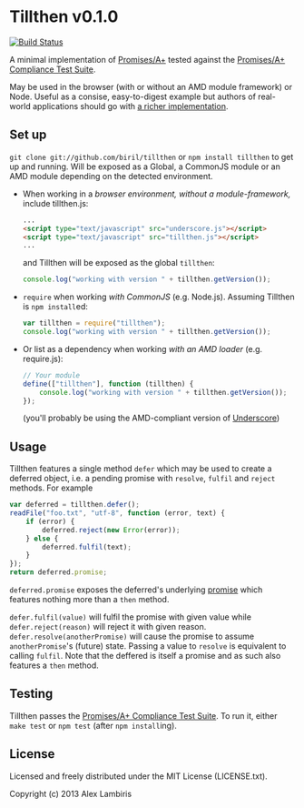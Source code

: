 Tillthen v0.1.0
===============

[![Build Status](https://travis-ci.org/biril/tillthen.png)](https://travis-ci.org/biril/tillthen)

A minimal implementation of [Promises/A+](https://github.com/promises-aplus/promises-spec) tested against the
[Promises/A+ Compliance Test Suite](https://github.com/promises-aplus/promises-tests). 

May be used in the browser (with or without an AMD module framework) or Node. Useful as a consise, easy-to-digest 
example but authors of real-world applications should go with [a richer implementation](https://github.com/kriskowal/q).


Set up
------

`git clone git://github.com/biril/tillthen` or `npm install tillthen` to get up and running. Will be
exposed as a Global, a CommonJS module or an AMD module depending on the detected environment.

* When working in a *browser environment, without a module-framework,* include tillthen.js:

    ```html
    ...
    <script type="text/javascript" src="underscore.js"></script>
    <script type="text/javascript" src="tillthen.js"></script>
    ...
    ```

    and Tillthen will be exposed as the global `tillthen`:

    ```javascript
    console.log("working with version " + tillthen.getVersion());
    ```

* `require` when working *with CommonJS* (e.g. Node.js). Assuming Tillthen is `npm install`ed:

    ```javascript
    var tillthen = require("tillthen");
    console.log("working with version " + tillthen.getVersion());
    ```

* Or list as a dependency when working *with an AMD loader* (e.g. require.js):

    ```javascript
    // Your module
    define(["tillthen"], function (tillthen) {
    	console.log("working with version " + tillthen.getVersion());
    });
    ```

    (you'll probably be using the AMD-compliant version of [Underscore](https://github.com/amdjs/underscore))


Usage
-----

Tillthen features a single method `defer` which may be used to create a deferred object, i.e. a pending promise with
`resolve`, `fulfil` and `reject` methods. For example

```javascript
var deferred = tillthen.defer();
readFile("foo.txt", "utf-8", function (error, text) {
    if (error) {
        deferred.reject(new Error(error));
    } else {
        deferred.fulfil(text);
    }
});
return deferred.promise;
```

`deferred.promise` exposes the deferred's underlying [promise](https://github.com/promises-aplus/promises-spec) which
features nothing more than a `then` method.

`defer.fulfil(value)` will fulfil the promise with given value while `defer.reject(reason)` will reject it with given
reason. `defer.resolve(anotherPromise)` will cause the promise to assume `anotherPromise`'s (future) state. Passing a
value to `resolve` is equivalent to calling `fulfil`. Note that the deffered is itself a promise and as such also
features a `then` method.


Testing
-------

Tillthen passes the [Promises/A+ Compliance Test Suite](https://github.com/promises-aplus/promises-tests). To run it,
either `make test` or `npm test` (after `npm install`ing).


License
-------

Licensed and freely distributed under the MIT License (LICENSE.txt).

Copyright (c) 2013 Alex Lambiris
